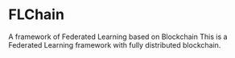 # FLChain
A framework of Federated Learning based on Blockchain
This is a Federated Learning framework with fully distributed blockchain. 
